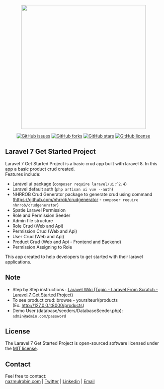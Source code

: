 <p align="center"><a href="https://nazmulrobin.com" target="_blank"><img src="https://nazmulrobin.com/images/nhrblog-logo-white.png" width="400"></a></p>

<p align="center">
<a href="https://github.com/nhrrob/laravel-7-get-started-project/issues"><img alt="GitHub issues" src="https://img.shields.io/github/issues/nhrrob/laravel-7-get-started-project"></a>
<a href="https://github.com/nhrrob/laravel-7-get-started-project/network"><img alt="GitHub forks" src="https://img.shields.io/github/forks/nhrrob/laravel-7-get-started-project"></a>
<a href="https://github.com/nhrrob/laravel-7-get-started-project/stargazers"><img alt="GitHub stars" src="https://img.shields.io/github/stars/nhrrob/laravel-7-get-started-project"></a>
<a href="https://github.com/nhrrob/laravel-7-get-started-project/blob/master/LICENSE.md"><img alt="GitHub license" src="https://img.shields.io/github/license/nhrrob/laravel-7-get-started-project"></a>
</p>

## Laravel 7 Get Started Project

Laravel 7 Get Started Project is a basic crud app built with laravel 8. In this app a basic product crud created. 
<br>Features include:

- Laravel ui package (```composer require laravel/ui:^2.4```)
- Laravel default auth (```php artisan ui vue --auth```)
- NHRROB Crud Generator package to generate crud using command
  <br>(https://github.com/nhrrob/crudgenerator - ```composer require nhrrob/crudgenerator```)  
- Spatie Laravel Permission
- Role and Permission Seeder
- Admin file structure
- Role Crud (Web and Api)
- Permission Crud (Web and Api)
- User Crud (Web and Api)
- Product Crud (Web and Api - Frontend and Backend)
- Permission Assigning to Role

This app created to help developers to get started with their laravel applications.


## Note

- Step by Step instructions : <a href="https://github.com/nhrrob/laravelwiki">Laravel Wiki (Topic - Laravel From Scratch - Laravel 7 Get Started Project)</a>
- To see product crud: browse - yoursiteurl/products 
  <br>(Ex. http://127.0.0.1:8000/products)
- Demo User (database/seeders/DatabaseSeeder.php): 
<br> ```admin@admin.com/password```


## License

The Laravel 7 Get Started Project is open-sourced software licensed under the [MIT license](https://opensource.org/licenses/MIT).


## Contact

Feel free to contact:  
<a href="https://www.nazmulrobin.com/">nazmulrobin.com</a> | <a href="https://twitter.com/nhr_rob">Twitter</a> | <a href="https://www.linkedin.com/in/nhrrob/">Linkedin</a> | <a href="mailto:robin.sust08@gmail.com">Email</a>
